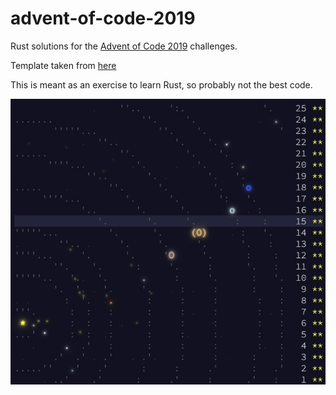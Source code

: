 # advent-of-code-2019
Rust solutions for the [Advent of Code 2019](https://adventofcode.com/2019) challenges.

Template taken from [here](https://github.com/noirotm/advent-of-code-2018)

This is meant as an exercise to learn Rust, so probably not the best code.

![](calendar.jpg)

